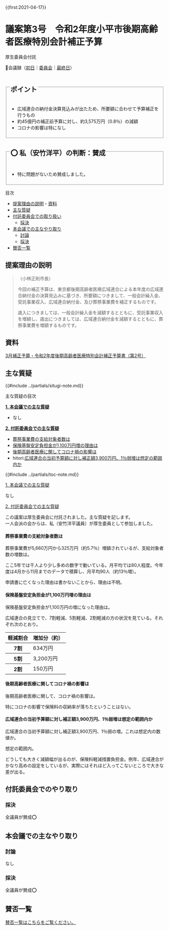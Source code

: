 {{first:2021-04-17}}

# 議案第3号　令和2年度小平市後期高齢者医療特別会計補正予算

<i class="fa fa-gavel" aria-hidden="true"></i> 厚生委員会付託

<p id="read-kaigiroku">📄会議録（<a href="https://ssp.kaigiroku.net/tenant/kodaira/SpMinuteView.html?council_id=1201&schedule_id=2&minute_id=113&is_search=true">初日</a>｜<a href="https://ssp.kaigiroku.net/tenant/kodaira/SpMinuteView.html?council_id=1203&schedule_id=2&minute_id=396&is_search=true">委員会</a>｜<a href="https://ssp.kaigiroku.net/tenant/kodaira/SpMinuteView.html?council_id=1201&schedule_id=7&minute_id=43&is_search=true">最終日</a>）</p>

<fieldset class="pnt">
  <legend><h2>ポイント</h2></legend>

- 広域連合の納付金決算見込みが出たため、所要額に合わせて予算補正を行うもの
- 約45億円の補正前予算に対し、約3,575万円（0.8％）の減額
- コロナの影響は特になし

</fieldset>

<fieldset class="sanpi">
  <legend><h2>⭕️ 私（安竹洋平）の判断：賛成</h2></legend>

- 特に問題がないため賛成しました。

</fieldset>

<div class="toc">

目次

- [提案理由の説明](#提案理由の説明)・[資料](#資料)
- [主な質疑](#主な質疑)
- [付託委員会での取り扱い](#付託委員会での取り扱い)
  - [採決](#採決)
- [本会議での主なやり取り](#本会議での主なやり取り)
  - [討論](#討論)
  - [採決](#採決-1)
- [賛否一覧](#賛否一覧)

</div>

## 提案理由の説明

> （小林正則市長）
>
> 今回の補正予算は、東京都後期高齢者医療広域連合による本年度の広域連合納付金の決算見込みに基づき、所要額につきまして、一般会計繰入金、受託事業収入、広域連合納付金、及び葬祭事業費を補正するものです。
> 
> 歳入につきましては、一般会計繰入金を減額するとともに、受託事業収入を増額し、歳出につきましては、広域連合納付金を減額するとともに、葬祭事業費を増額するものです。

## 資料

[3月補正予算・令和2年度後期高齢者医療特別会計補正予算書（第2号）](https://www.city.kodaira.tokyo.jp/kurashi/084/084844.html)

<div class="ippan-situgi">

## 主な質疑
{{#include ../partials/situgi-note.md}}

<div class="toc">

主な質疑の目次

**[1. 本会議での主な質疑](#1-本会議での主な質疑)**

- なし

**[2. 付託委員会での主な質疑](#2-付託委員会での主な質疑)**

- [葬祭事業費の支給対象者数は](#葬祭事業費の支給対象者数は)
- [保険基盤安定負担金が1,100万円増の理由は](#保険基盤安定負担金が1100万円増の理由は)
- [後期高齢者医療に関してコロナ禍の影響は](#後期高齢者医療に関してコロナ禍の影響は)
- hitori:[広域連合の当初予算額に対し補正額3,900万円、1％弱増は想定の範囲内か](#広域連合の当初予算額に対し補正額3900万円1弱増は想定の範囲内か)

{{#include ../partials/toc-note.md}}

</div>

<div class="situgi-heading" id="1-本会議での主な質疑"><a class="header" href="#1-本会議での主な質疑">1. 本会議での主な質疑</a></div>

なし

<div class="situgi-heading" id="2-付託委員会での主な質疑"><a class="header" href="#2-付託委員会での主な質疑">2. 付託委員会での主な質疑</a></div>

この議案は厚生委員会に付託されました。主な質疑を記します。  
一人会派の会からは、私（安竹洋平議員）が厚生委員として参加しました。

#### 葬祭事業費の支給対象者数は

<div class="bln bleft" data-speaker="他会派の議員">

葬祭事業費が5,660万円から325万円（約5.7％）増額されているが、支給対象者数の増数は。

</div>

<div class="bln bright" data-speaker="後藤 保険年金課長補佐">

ここ5年では千人より少し多めの数字で動いている。月平均では80人程度。今年度は4月から11月までのデータで積算し、月平均90人（約13％増）。

申請書に亡くなった理由は書かないことから、理由は不明。

</div>

#### 保険基盤安定負担金が1,100万円増の理由は

<div class="bln bleft" data-speaker="他会派の議員">

保険基盤安定負担金が1,100万円の増になった理由は。

</div>

<div class="bln bright" data-speaker="後藤 保険年金課長補佐">

広域連合の見立てで、7割軽減、5割軽減、2割軽減の方の状況を見ている。それぞれ次のとおり。

<table class="bordered slim">
<thead><tr><th>軽減割合</th><th>増加分（約）</th></tr></thead>
<tr><th>7割</th><td class="aright">634万円</td></tr>
<tr><th>5割</th><td class="aright">3,200万円</td></tr>
<tr><th>2割</th><td class="aright">150万円</td></tr>
</table>

</div>

#### 後期高齢者医療に関してコロナ禍の影響は

<div class="bln bleft" data-speaker="他会派の議員">

後期高齢者医療に関して、コロナ禍の影響は。

</div>

<div class="bln bright" data-speaker="後藤 保険年金課長補佐">

特にコロナの影響で保険料の収納率が落ちたということはない。

</div>

#### 広域連合の当初予算額に対し補正額3,900万円、1％弱増は想定の範囲内か

<div class="bln bleft yasutake" data-speaker="⭐️ 安竹洋平議員（一人会派の会）">

広域連合の当初予算額に対し補正額3,900万円、1％弱の増。これは想定内の数値か。

</div>

<div class="bln bright" data-speaker="後藤 保険年金課長補佐">

想定の範囲内。

どうしても大きく減額幅が出るのが、保険料軽減措置負担金。例年、広域連合がかなり高めの設定をしているが、実際にはそれほど入ってこないところで大きな差が出る。

</div>

</div>

## 付託委員会でのやり取り
### 採決
全議員が賛成⭕️


## 本会議での主なやり取り

### 討論
なし

### 採決
全議員が賛成⭕️

## 賛否一覧
[賛否一覧はこちらをご覧ください。](../kekka-ichiran.md#賛否)
